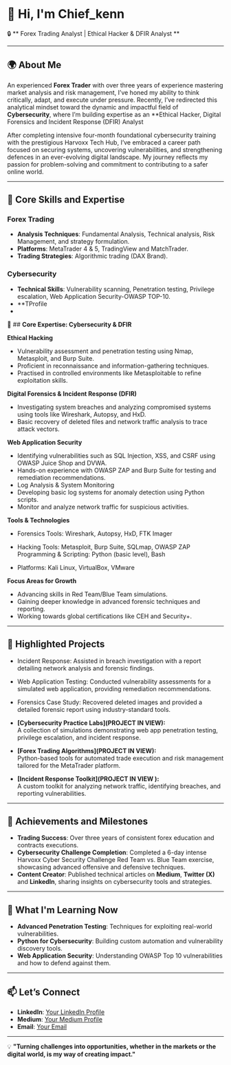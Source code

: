 # 👋 Hi, I'm Chief_kenn

🔒 ** Forex Trading Analyst | Ethical Hacker & DFIR Analyst **  

---

## 🌍 **About Me**  

An experienced **Forex Trader** with over three years of experience mastering market analysis and risk management, I’ve honed my ability to think critically, adapt, and execute under pressure. Recently, I’ve redirected this analytical mindset toward the dynamic and impactful field of
**Cybersecurity**, where I’m building expertise as an **Ethical Hacker, Digital Forensics and Incident Response (DFIR) Analyst

After completing intensive four-month foundational cybersecurity training with the prestigious Harvoxx Tech Hub, I’ve embraced a career path focused on securing systems, uncovering vulnerabilities, and strengthening defences in an ever-evolving digital landscape.
My journey reflects my passion for problem-solving and commitment to contributing to a safer online world.  

---  

## 🔧 **Core Skills and Expertise**  

### **Forex Trading**  
- **Analysis Techniques**: Fundamental Analysis, Technical analysis, Risk Management, and strategy formulation.  
- **Platforms**: MetaTrader 4 & 5, TradingView and MatchTrader.  
- **Trading Strategies**: Algorithmic trading (DAX Brand).


### **Cybersecurity**  
- **Technical Skills**: Vulnerability scanning, Penetration testing, Privilege escalation, Web Application Security-OWASP TOP-10.
- **TProfile
- 
🔐 ## **Core Expertise: Cybersecurity & DFIR**

**Ethical Hacking**
- Vulnerability assessment and penetration testing using Nmap, Metasploit, and Burp Suite.
- Proficient in reconnaissance and information-gathering techniques.
- Practised in controlled environments like Metasploitable to refine exploitation skills.


**Digital Forensics & Incident Response (DFIR)**
- Investigating system breaches and analyzing compromised systems using tools like Wireshark, Autopsy, and HxD.
- Basic recovery of deleted files and network traffic analysis to trace attack vectors.


**Web Application Security**
- Identifying vulnerabilities such as SQL Injection, XSS, and CSRF using OWASP Juice Shop and DVWA.
- Hands-on experience with OWASP ZAP and Burp Suite for testing and remediation recommendations.
- Log Analysis & System Monitoring
- Developing basic log systems for anomaly detection using Python scripts.
- Monitor and analyze network traffic for suspicious activities.


  
**Tools & Technologies**
- Forensics Tools: Wireshark, Autopsy, HxD, FTK Imager

- Hacking Tools: Metasploit, Burp Suite, SQLmap, OWASP ZAP
Programming & Scripting: Python (basic level), Bash

- Platforms: Kali Linux, VirtualBox, VMware



**Focus Areas for Growth**
- Advancing skills in Red Team/Blue Team simulations.
- Gaining deeper knowledge in advanced forensic techniques and reporting.
- Working towards global certifications like CEH and Security+.
 

---

## 🚀 **Highlighted Projects**  
- Incident Response: Assisted in breach investigation with a report detailing network analysis and forensic findings.

- Web Application Testing: Conducted vulnerability assessments for a simulated web application, providing remediation recommendations.

- Forensics Case Study: Recovered deleted images and provided a detailed forensic report using industry-standard tools.

- **[Cybersecurity Practice Labs](PROJECT IN VIEW):**  
  A collection of simulations demonstrating web app penetration testing, privilege escalation, and incident response.  

- **[Forex Trading Algorithms](PROJECT IN VIEW):**  
  Python-based tools for automated trade execution and risk management tailored for the MetaTrader platform.  

- **[Incident Response Toolkit](PROJECT IN VIEW ):**  
  A custom toolkit for analyzing network traffic, identifying breaches, and reporting vulnerabilities.  

---

## 🌟 **Achievements and Milestones**  

- **Trading Success**: Over three years of consistent forex education and contracts executions.
- **Cybersecurity Challenge Completion**: Completed a 6-day intense Harvoxx Cyber Security Challenge Red Team vs. Blue Team exercise, showcasing advanced offensive and defensive techniques.  
- **Content Creator**: Published technical articles on **Medium**, **Twitter (X)** and **LinkedIn**, sharing insights on cybersecurity tools and strategies.  

---

## 🌱 **What I'm Learning Now**  

- **Advanced Penetration Testing**: Techniques for exploiting real-world vulnerabilities.  
- **Python for Cybersecurity**: Building custom automation and vulnerability discovery tools.  
- **Web Application Security**: Understanding OWASP Top 10 vulnerabilities and how to defend against them.  

---

## 📫 **Let’s Connect**  

- **LinkedIn**: [Your LinkedIn Profile](https://www.linkedin.com/in/kenneth-wobo-85718212a)  
- **Medium**: [Your Medium Profile](https://medium.com/@wobokennethco)  
- **Email**: [Your Email](mailto:wobokennethco@gmail.com)  

---

💡 **"Turning challenges into opportunities, whether in the markets or the digital world, is my way of creating impact."**  
